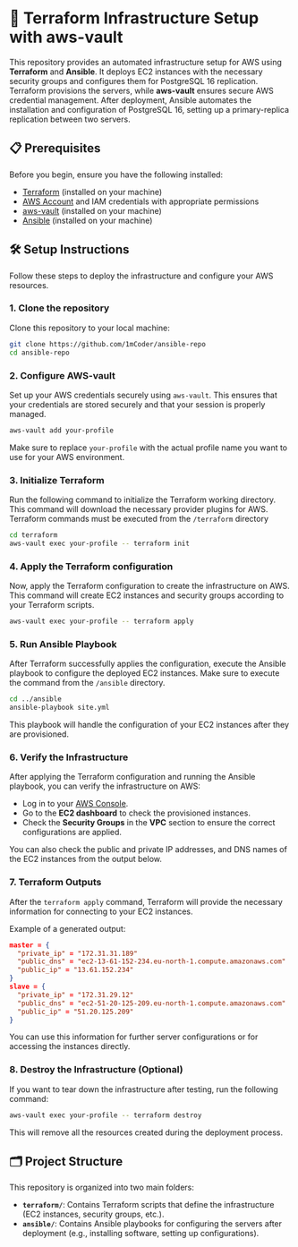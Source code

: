 # 🚀 Terraform Infrastructure Setup with aws-vault

This repository provides an automated infrastructure setup for AWS using **Terraform** and **Ansible**. It deploys EC2 instances with the necessary security groups and configures them for PostgreSQL 16 replication.
Terraform provisions the servers, while **aws-vault** ensures secure AWS credential management. After deployment, Ansible automates the installation and configuration of PostgreSQL 16, setting up a primary-replica replication between two servers.

## 📋 Prerequisites

Before you begin, ensure you have the following installed:

- [Terraform](https://www.terraform.io/downloads.html) (installed on your machine)
- [AWS Account](https://aws.amazon.com/) and IAM credentials with appropriate permissions
- [aws-vault](https://github.com/99designs/aws-vault) (installed on your machine)
- [Ansible](https://www.ansible.com/) (installed on your machine)

## 🛠️ Setup Instructions

Follow these steps to deploy the infrastructure and configure your AWS resources.

### 1. Clone the repository

Clone this repository to your local machine:

```bash
git clone https://github.com/1mCoder/ansible-repo
cd ansible-repo
```

### 2. Configure AWS-vault

Set up your AWS credentials securely using `aws-vault`. This ensures that your credentials are stored securely and that your session is properly managed.

```bash
aws-vault add your-profile
```

Make sure to replace `your-profile` with the actual profile name you want to use for your AWS environment.

### 3. Initialize Terraform

Run the following command to initialize the Terraform working directory. This command will download the necessary provider plugins for AWS. Terraform commands must be executed from the `/terraform` directory

```bash
cd terraform
aws-vault exec your-profile -- terraform init
```

### 4. Apply the Terraform configuration

Now, apply the Terraform configuration to create the infrastructure on AWS. This command will create EC2 instances and security groups according to your Terraform scripts.

```bash
aws-vault exec your-profile -- terraform apply
```

### 5. Run Ansible Playbook

After Terraform successfully applies the configuration, execute the Ansible playbook to configure the deployed EC2 instances. Make sure to execute the command from the `/ansible` directory.

```bash
cd ../ansible
ansible-playbook site.yml
```

This playbook will handle the configuration of your EC2 instances after they are provisioned.

### 6. Verify the Infrastructure

After applying the Terraform configuration and running the Ansible playbook, you can verify the infrastructure on AWS:

- Log in to your [AWS Console](https://console.aws.amazon.com/).
- Go to the **EC2 dashboard** to check the provisioned instances.
- Check the **Security Groups** in the **VPC** section to ensure the correct configurations are applied.

You can also check the public and private IP addresses, and DNS names of the EC2 instances from the output below.

### 7. Terraform Outputs

After the `terraform apply` command, Terraform will provide the necessary information for connecting to your EC2 instances.

Example of a generated output:

```json
master = {
  "private_ip" = "172.31.31.189"
  "public_dns" = "ec2-13-61-152-234.eu-north-1.compute.amazonaws.com"
  "public_ip" = "13.61.152.234"
}
slave = {
  "private_ip" = "172.31.29.12"
  "public_dns" = "ec2-51-20-125-209.eu-north-1.compute.amazonaws.com"
  "public_ip" = "51.20.125.209"
}
```

You can use this information for further server configurations or for accessing the instances directly.

### 8. Destroy the Infrastructure (Optional)

If you want to tear down the infrastructure after testing, run the following command:

```bash
aws-vault exec your-profile -- terraform destroy
```

This will remove all the resources created during the deployment process.

## 🗂️ Project Structure

This repository is organized into two main folders:

- **`terraform/`**: Contains Terraform scripts that define the infrastructure (EC2 instances, security groups, etc.).
- **`ansible/`**: Contains Ansible playbooks for configuring the servers after deployment (e.g., installing software, setting up configurations).